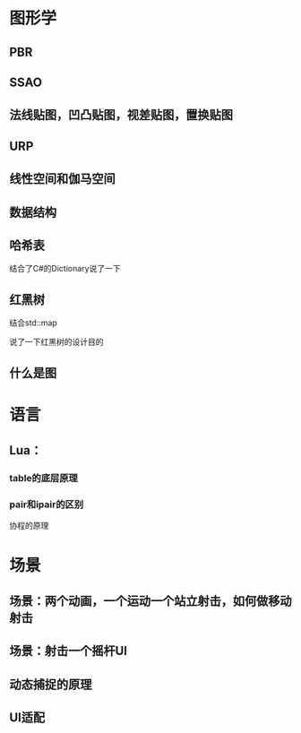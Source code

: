 # 图形学

## PBR

## SSAO

## 法线贴图，凹凸贴图，视差贴图，置换贴图

## URP

## 线性空间和伽马空间

## 数据结构

## 哈希表

结合了C#的Dictionary说了一下

## 红黑树

结合std::map

说了一下红黑树的设计目的

## 什么是图

# 语言

## Lua：

### table的底层原理

### pair和ipair的区别

协程的原理

# 场景

## 场景：两个动画，一个运动一个站立射击，如何做移动射击

## 场景：射击一个摇杆UI

## 动态捕捉的原理

## UI适配





